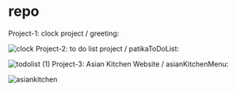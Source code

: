 # repo
Project-1: clock project / greeting:

![clock](https://user-images.githubusercontent.com/84522906/228369342-f35f98fe-d81f-45b3-a054-64a285e00cf1.PNG)
Project-2: to do list project / patikaToDoList:

![todolist (1)](https://github.com/ZekiyeOzdemir/Kodluyoruz-Patika-FrontEnd/assets/84522906/51d8b206-5eb5-4fd5-ad44-29052d846f35)
Project-3: Asian Kitchen Website / asianKitchenMenu:

![asiankitchen](https://github.com/ZekiyeOzdemir/Kodluyoruz-Patika-FrontEnd/assets/84522906/6e220d2f-a105-4db5-9454-d696f10cc19b)

